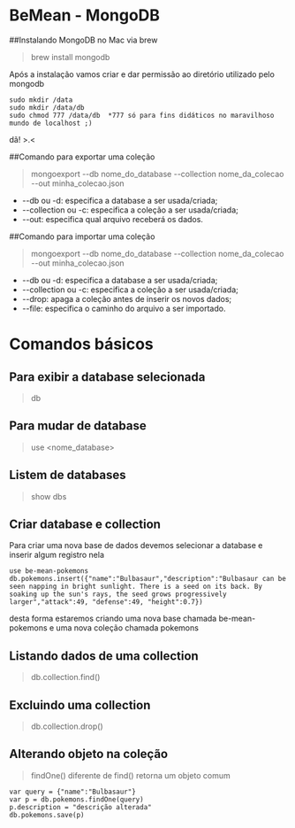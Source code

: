 # BeMean - MongoDB

##Instalando MongoDB no Mac via brew

> brew install mongodb

Após a instalação vamos criar e dar permissão ao diretório utilizado pelo mongodb
```
sudo mkdir /data
sudo mkdir /data/db
sudo chmod 777 /data/db  *777 só para fins didáticos no maravilhoso mundo de localhost ;)
```
dã! >.<

##Comando para exportar uma coleção

> mongoexport --db nome_do_database --collection nome_da_colecao --out minha_colecao.json

- --db ou -d: especifica a database a ser usada/criada;
- --collection ou -c: especifica a coleção a ser usada/criada;
- --out: especifica qual arquivo receberá os dados.

##Comando para importar uma coleção

> mongoexport --db nome_do_database --collection nome_da_colecao --out minha_colecao.json

- --db ou -d: especifica a database a ser usada/criada;
- --collection ou -c: especifica a coleção a ser usada/criada;
- --drop: apaga a coleção antes de inserir os novos dados;
- --file: especifica o caminho do arquivo a ser importado.

# Comandos básicos

## Para exibir a database selecionada

> db

## Para mudar de database

> use <nome_database>

## Listem de databases

> show dbs

## Criar database e collection

Para criar uma nova base de dados devemos selecionar a database e inserir algum registro nela

```
use be-mean-pokemons
db.pokemons.insert({"name":"Bulbasaur","description":"Bulbasaur can be seen napping in bright sunlight. There is a seed on its back. By soaking up the sun's rays, the seed grows progressively larger","attack":49, "defense":49, "height":0.7})
```
desta forma estaremos criando uma nova base chamada be-mean-pokemons e uma nova coleção chamada pokemons

## Listando dados de uma collection

> db.collection.find()

## Excluindo uma collection

> db.collection.drop()

## Alterando objeto na coleção

> findOne() diferente de find() retorna um objeto comum

```
var query = {"name":"Bulbasaur"}
var p = db.pokemons.findOne(query)
p.description = "descrição alterada"
db.pokemons.save(p)
```